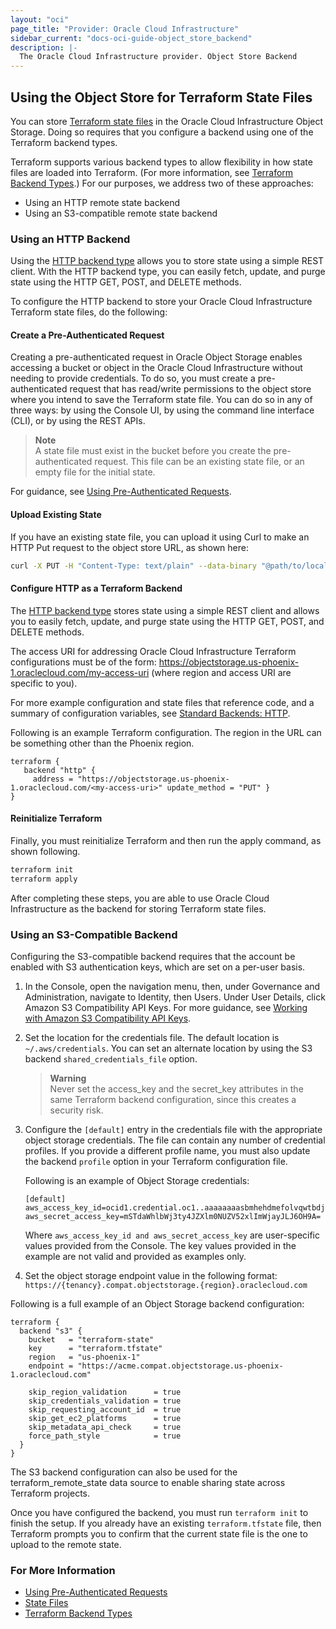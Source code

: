 ```yaml
---
layout: "oci"
page_title: "Provider: Oracle Cloud Infrastructure"
sidebar_current: "docs-oci-guide-object_store_backend"
description: |-
  The Oracle Cloud Infrastructure provider. Object Store Backend
---
```


## Using the Object Store for Terraform State Files
You can store [Terraform state files](https://www.terraform.io/docs/state/index.html) in the 
Oracle Cloud Infrastructure Object Storage. Doing so requires that you configure a backend using one of the Terraform backend types.

Terraform supports various backend types to allow flexibility in how state files are loaded into Terraform. (For more 
information, see [Terraform Backend Types](https://www.terraform.io/docs/backends/types/index.html).) For our purposes, we address two of these approaches:

- Using an HTTP remote state backend
- Using an S3-compatible remote state backend

### Using an HTTP Backend

Using the [HTTP backend type](https://www.terraform.io/docs/backends/types/http.html) allows you to store state using a simple REST client. With the HTTP backend type, you can 
easily fetch, update, and purge state using the HTTP GET, POST, and DELETE methods.

To configure the HTTP backend to store your Oracle Cloud Infrastructure Terraform state files, do the following:


#### Create a Pre-Authenticated Request

Creating a pre-authenticated request in Oracle Object Storage enables accessing a bucket or object in the Oracle Cloud 
Infrastructure without needing to provide credentials. To do so, you must create a pre-authenticated request that has 
read/write permissions to the object store where you intend to save the Terraform state file. You can do so in any of 
three ways: by using the Console UI, by using the command line interface (CLI), or by using the REST APIs.

>    **Note**  
A state file must exist in the bucket before you create the pre-authenticated request. This file can be an existing state file, or an empty file for the initial state.

For guidance, see [Using Pre-Authenticated Requests](https://docs.cloud.oracle.com/iaas/Content/Object/Tasks/usingpreauthenticatedrequests.htm).


#### Upload Existing State

If you have an existing state file, you can upload it using Curl to make an HTTP Put request to the object store URL, as shown here:

```sh
curl -X PUT -H "Content-Type: text/plain" --data-binary "@path/to/local/tfstate" http://<prefix>/<my-access-uri>
```


#### Configure HTTP as a Terraform Backend

The [HTTP backend type](https://www.terraform.io/docs/backends/types/http.html) stores state using a simple REST client 
and allows you to easily fetch, update, and purge state using the HTTP GET, POST, and DELETE methods.

The access URI for addressing Oracle Cloud Infrastructure Terraform configurations must be of the form: 
https://objectstorage.us-phoenix-1.oraclecloud.com/my-access-uri (where region and access URI are specific to you).

For more example configuration and state files that reference code, and a summary of configuration variables, 
see [Standard Backends: HTTP](https://www.terraform.io/docs/backends/types/http.html).

Following is an example Terraform configuration. The region in the URL can be something other than the Phoenix region.

```hcl-terraform
terraform {
   backend "http" {
     address = "https://objectstorage.us-phoenix-1.oraclecloud.com/<my-access-uri>" update_method = "PUT" }
}
```


#### Reinitialize Terraform

Finally, you must reinitialize Terraform and then run the apply command, as shown following.

```sh
terraform init
terraform apply
```

After completing these steps, you are able to use Oracle Cloud Infrastructure as the backend for storing Terraform state files.


### Using an S3-Compatible Backend

Configuring the S3-compatible backend requires that the account be enabled with S3 authentication keys, which are set on a per-user basis.

1. In the Console, open the navigation menu, then, under Governance and Administration, navigate to Identity, then Users. 
Under User Details, click Amazon S3 Compatibility API Keys. For more guidance, 
see [Working with Amazon S3 Compatibility API Keys](https://docs.cloud.oracle.com/Content/Identity/Tasks/managingcredentials.htm#s3).

2. Set the location for the credentials file. The default location is `~/.aws/credentials`. You can set an alternate location by using the S3 backend `shared_credentials_file` option. 
    
    > **Warning**  
    Never set the access_key and the secret_key attributes in the same Terraform backend configuration, since this creates a security risk.

3. Configure the `[default]` entry in the credentials file with the appropriate object storage credentials. 
The file can contain any number of credential profiles. If you provide a different profile name, you must also 
update the backend `profile` option in your Terraform configuration file.
    
    Following is an example of Object Storage credentials:
    
    ```
    [default]
    aws_access_key_id=ocid1.credential.oc1..aaaaaaaasbmhehdmefolvqwtbdjgwfsxjsgxgipdbph7odn2brgurgsyztca
    aws_secret_access_key=mSTdaWhlbWj3ty4JZXlm0NUZV52xlImWjayJLJ6OH9A=
    ```
    
    Where `aws_access_key_id and aws_secret_access_key` are user-specific values provided from the Console. 
    The key values provided in the example are not valid and provided as examples only.

4. Set the object storage endpoint value in the following format: `https://{tenancy}.compat.objectstorage.{region}.oraclecloud.com`

Following is a full example of an Object Storage backend configuration:

```hcl-terraform
terraform {
  backend "s3" {
    bucket   = "terraform-state"
    key      = "terraform.tfstate"
    region   = "us-phoenix-1"
    endpoint = "https://acme.compat.objectstorage.us-phoenix-1.oraclecloud.com"

    skip_region_validation      = true
    skip_credentials_validation = true
    skip_requesting_account_id  = true
    skip_get_ec2_platforms      = true
    skip_metadata_api_check     = true
    force_path_style            = true
  }
}
```

The S3 backend configuration can also be used for the terraform_remote_state data source to enable sharing state across Terraform projects.

Once you have configured the backend, you must run `terraform init` to finish the setup. 
If you already have an existing `terraform.tfstate` file, then Terraform prompts you to confirm that the current state file is the one to upload to the remote state.


### For More Information

- [Using Pre-Authenticated Requests](https://docs.cloud.oracle.com/iaas/Content/Object/Tasks/usingpreauthenticatedrequests.htm)
- [State Files](https://www.terraform.io/docs/state/index.html)
- [Terraform Backend Types](https://www.terraform.io/docs/backends/types/index.html)
